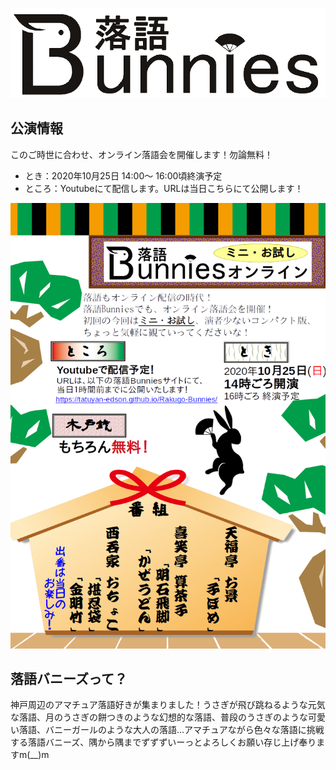 ![落語バニーズ](./img/Logo.png "落語バニーズ")

## 公演情報

このご時世に合わせ、オンライン落語会を開催します！勿論無料！

* とき：2020年10月25日 14:00〜 16:00頃終演予定
* ところ：Youtubeにて配信します。URLは当日こちらにて公開します！

![落語バニーズミニ・お試しオンライン](./img/Chirashi/Online00告知チラシ.png "落語バニーズミニ・お試しオンライン")

## 落語バニーズって？

神戸周辺のアマチュア落語好きが集まりました！うさぎが飛び跳ねるような元気な落語、月のうさぎの餅つきのような幻想的な落語、普段のうさぎのような可愛い落語、バニーガールのような大人の落語…アマチュアながら色々な落語に挑戦する落語バニーズ、隅から隅までずずずいーっとよろしくお願い存じ上げ奉りますm(__)m
